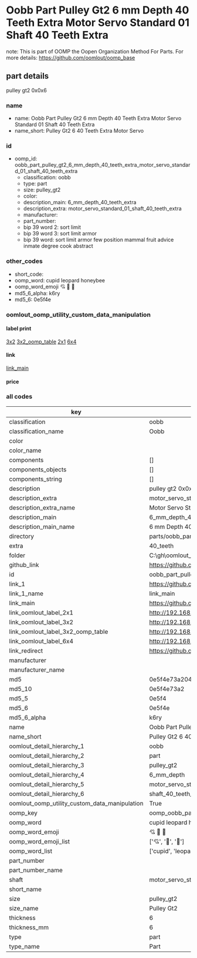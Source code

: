 # Oobb Part Pulley Gt2 6 mm Depth 40 Teeth Extra Motor Servo Standard 01 Shaft 40 Teeth Extra  

note: This is part of OOMP the Oopen Organization Method For Parts. For more details: https://github.com/oomlout/oomp_base

##  part details
  



pulley gt2 0x0x6



### name
* name: Oobb Part Pulley Gt2 6 mm Depth 40 Teeth Extra Motor Servo Standard 01 Shaft 40 Teeth Extra
* name_short: Pulley Gt2 6 40 Teeth Extra Motor Servo
### id
* oomp_id: oobb_part_pulley_gt2_6_mm_depth_40_teeth_extra_motor_servo_standard_01_shaft_40_teeth_extra
  * classification: oobb
  * type: part
  * size: pulley_gt2
  * color: 
  * description_main: 6_mm_depth_40_teeth_extra
  * description_extra: motor_servo_standard_01_shaft_40_teeth_extra
  * manufacturer: 
  * part_number: 
  * bip 39 word 2: sort limit
  * bip 39 word 3: sort limit armor
  * bip 39 word: sort limit armor few position mammal fruit advice inmate degree cook abstract

### other_codes
* short_code: 
* oomp_word: cupid leopard honeybee
* oomp_word_emoji :cupid: :leopard: :honeybee:
* md5_6_alpha: k6ry
* md5_6: 0e5f4e






### oomlout_oomp_utility_custom_data_manipulation
#### label print
[3x2](http://192.168.1.245:1112/?label=oomp%20k6ry)
[3x2_oomp_table](http://192.168.1.108:1112/?label=oomp%20k6ry)
[2x1](http://192.168.1.242:1112/?label=oomp%20k6ry)
[6x4](http://192.168.1.55:1112/?label=oomp%20k6ry)    

#### link

[link_main](https://github.com/oomlout/oomlout_oobb_version_4_generated_parts/tree/main/navigation_oomp/oobb/part/pulley_gt2/6_mm_depth_40_teeth_extra/motor_servo_standard_01_shaft_40_teeth_extra/part)                              

#### price







### all codes 
| key | value |  
| --- | --- |  
| classification | oobb |  
| classification_name | Oobb |  
| color |  |  
| color_name |  |  
| components | [] |  
| components_objects | [] |  
| components_string | [] |  
| description | pulley gt2 0x0x6 |  
| description_extra | motor_servo_standard_01_shaft_40_teeth_extra |  
| description_extra_name | Motor Servo Standard 01 Shaft 40 Teeth Extra |  
| description_main | 6_mm_depth_40_teeth_extra |  
| description_main_name | 6 mm Depth 40 Teeth Extra |  
| directory | parts/oobb_part_pulley_gt2_6_mm_depth_40_teeth_extra_motor_servo_standard_01_shaft_40_teeth_extra |  
| extra | 40_teeth |  
| folder | C:\gh\oomlout_oobb_version_4_generated_parts\parts\oobb_part_pulley_gt2_6_mm_depth_40_teeth_extra_motor_servo_standard_01_shaft_40_teeth_extra |  
| github_link | https://github.com/oomlout/oomlout_oomp_part_src/tree/main/parts/oobb_part_pulley_gt2_6_mm_depth_40_teeth_extra_motor_servo_standard_01_shaft_40_teeth_extra |  
| id | oobb_part_pulley_gt2_6_mm_depth_40_teeth_extra_motor_servo_standard_01_shaft_40_teeth_extra |  
| link_1 | https://github.com/oomlout/oomlout_oobb_version_4_generated_parts/tree/main/navigation_oomp/oobb/part/pulley_gt2/6_mm_depth_40_teeth_extra/motor_servo_standard_01_shaft_40_teeth_extra/part |  
| link_1_name | link_main |  
| link_main | https://github.com/oomlout/oomlout_oobb_version_4_generated_parts/tree/main/navigation_oomp/oobb/part/pulley_gt2/6_mm_depth_40_teeth_extra/motor_servo_standard_01_shaft_40_teeth_extra/part |  
| link_oomlout_label_2x1 | http://192.168.1.242:1112/?label=oomp%20k6ry |  
| link_oomlout_label_3x2 | http://192.168.1.245:1112/?label=oomp%20k6ry |  
| link_oomlout_label_3x2_oomp_table | http://192.168.1.108:1112/?label=oomp%20k6ry |  
| link_oomlout_label_6x4 | http://192.168.1.55:1112/?label=oomp%20k6ry |  
| link_redirect | https://github.com/oomlout/oomlout_oobb_version_4_generated_parts/tree/main/parts/oobb_pulley_gt2_06_ex_40_teeth_sh_motor_servo_standard_01 |  
| manufacturer |  |  
| manufacturer_name |  |  
| md5 | 0e5f4e73a2040bba1ad4355817e07e7c |  
| md5_10 | 0e5f4e73a2 |  
| md5_5 | 0e5f4 |  
| md5_6 | 0e5f4e |  
| md5_6_alpha | k6ry |  
| name | Oobb Part Pulley Gt2 6 mm Depth 40 Teeth Extra Motor Servo Standard 01 Shaft 40 Teeth Extra |  
| name_short | Pulley Gt2 6 40 Teeth Extra Motor Servo |  
| oomlout_detail_hierarchy_1 | oobb |  
| oomlout_detail_hierarchy_2 | part |  
| oomlout_detail_hierarchy_3 | pulley_gt2 |  
| oomlout_detail_hierarchy_4 | 6_mm_depth |  
| oomlout_detail_hierarchy_5 | motor_servo_standard_01 |  
| oomlout_detail_hierarchy_6 | shaft_40_teeth_extra |  
| oomlout_oomp_utility_custom_data_manipulation | True |  
| oomp_key | oomp_oobb_part_pulley_gt2_6_mm_depth_40_teeth_extra_motor_servo_standard_01_shaft_40_teeth_extra |  
| oomp_word | cupid leopard honeybee |  
| oomp_word_emoji | :cupid: :leopard: :honeybee: |  
| oomp_word_emoji_list | [':cupid:', ':leopard:', ':honeybee:'] |  
| oomp_word_list | ['cupid', 'leopard', 'honeybee'] |  
| part_number |  |  
| part_number_name |  |  
| shaft | motor_servo_standard_01 |  
| short_name |  |  
| size | pulley_gt2 |  
| size_name | Pulley Gt2 |  
| thickness | 6 |  
| thickness_mm | 6 |  
| type | part |  
| type_name | Part |  
